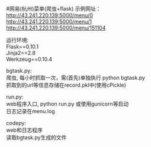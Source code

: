#网易(杭州)菜单(爬虫+flask)
示例网址：  
http://43.241.220.139:5000/menu/0  
http://43.241.220.139:5000/menu/1  
http://43.241.220.139:5000/menu/151104  

运行环境:  
  Flask==0.10.1  
  Jinja2==2.8  
  Werkzeug==0.10.4  
  
bgtask.py:  
  爬虫, 每小时抓取一次，需(首先)单独执行 python bgtask.py  
  抓取到的url等信息存储在record.pkl中(使用cPickle)  
  
run.py:  
  web程序入口, python run.py 或使用gunicorn等启动  
  日志记录在menu.log  
  
codepy:  
  web和日志程序  
  读取bgtask.py生成的文件  
    
  
 
    

    

